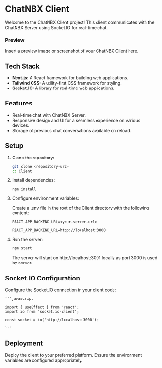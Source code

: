 # ChatNBX Client

Welcome to the ChatNBX Client project! This client communicates with the ChatNBX Server using Socket.IO for real-time chat.

### Preview

Insert a preview image or screenshot of your ChatNBX Client here.

## Tech Stack

- **Next.js:** A React framework for building web applications.
- **Tailwind CSS:** A utility-first CSS framework for styling.
- **Socket.IO:** A library for real-time web applications.

## Features

- Real-time chat with ChatNBX Server.
- Responsive design and UI for a seamless experience on various devices.
- Storage of previous chat conversations available on reload.

## Setup

1. Clone the repository:

   ```bash
   git clone <repository-url>
   cd Client
   ```

2. Install dependencies:

   ```bash
   npm install
   ```

3. Configure environment variables:

   Create a .env file in the root of the Client directory with the following content:

   ```env.eg
   REACT_APP_BACKEND_URL=<your-server-url>
   ```

   ```env
   REACT_APP_BACKEND_URL=http://localhost:3000
   ```

4. Run the server:

   ```bash
   npm start
   ```

   The server will start on http://localhost:3001 locally as port 3000 is used by server.

## Socket.IO Configuration

Configure the Socket.IO connection in your client code:

    ```javascript

    import { useEffect } from 'react';
    import io from 'socket.io-client';

    const socket = io('http://localhost:3000');

    ```

## Deployment

Deploy the client to your preferred platform. Ensure the environment variables are configured appropriately.

